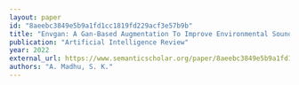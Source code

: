 ```yaml
---
layout: paper
id: "8aeebc3849e5b9a1fd1cc1819fd229acf3e57b9b"
title: "Envgan: A Gan-Based Augmentation To Improve Environmental Sound Classification"
publication: "Artificial Intelligence Review"
year: 2022
external_url: https://www.semanticscholar.org/paper/8aeebc3849e5b9a1fd1cc1819fd229acf3e57b9b
authors: "A. Madhu, S. K."
---
```

